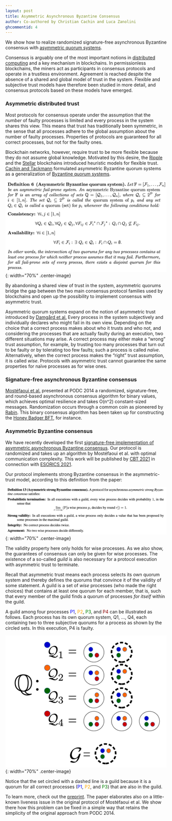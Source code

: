 ```yaml
---
layout: post
title: Asymmetric Asynchronous Byzantine Consensus
author: Co-authored by Christian Cachin and Luca Zanolini
ghcommentid: 4
---
```


We show how to realize randomized signature-free asynchronous Byzantine consensus with [asymmetric quorum systems](/asymmetric).

Consensus is arguably one of the most important notions in [distributed computing](//distributedprogramming.net) and a key mechanism in blockchains. In permissionless blockchains, the miners act as participants in consensus protocols and operate in a trustless environment. Agreement is reached despite the absence of a shared and global model of trust in the system. Flexible and subjective trust models have therefore been studied in more detail, and consensus protocols based on these models have emerged.


### Asymmetric distributed trust

Most protocols for consensus operate under the assumption that the _number_ of faulty processes is limited and every process in the system shares this view. This means that trust has traditionally been symmetric, in the sense that all processes adhere to the global assumption about the number of faulty processes. Properties of protocols are guaranteed for all correct processes, but not for the faulty ones. 

Blockchain networks, however, require trust to be more flexible because they do not assume global knowledge. Motivated by this desire, the [Ripple](//ripple.com) and the [Stellar](//stellar.org) blockchains introduced heuristic models for flexible trust. [Cachin and Tackmann](//drops.dagstuhl.de/opus/volltexte/2020/11793/) formulated asymmetric Byzantine quorum systems as a generalization of [Byzantine quorum systems](//dl.acm.org/doi/10.1007/s004460050050). 


![Asymmetric Byzantine quorum system](/images/asym-quorum.png){: width="70%" .center-image}

By abandoning a shared view of trust in the system, asymmetric quorums bridge the gap between the two main consensus protocol families used by blockchains and open up the possibility to implement consensus with asymmetric trust.

Asymmetric quorum systems expand on the notion of asymmetric trust introduced by [Damgård et al.](//link.springer.com/chapter/10.1007/978-3-540-76900-2_22) Every process in the system subjectively and individually declares who might fail in its own view. Depending on the choice that a correct process makes about who it trusts and who not, and considering the processes that are actually faulty during an execution, two different situations may arise. A correct process may either make a “wrong” trust assumption, for example, by trusting too many processes that turn out to be faulty or by tolerating too few faults; such a process is called _naïve_. Alternatively, when the correct process makes the “right” trust assumption, it is called _wise_. Protocols with asymmetric trust cannot guarantee the same properties for naïve processes as for wise ones.

### Signature-free asynchronous Byzantine consensus

[Mostéfaoui et al.](//dl.acm.org/doi/10.1145/2611462.2611468) presented at PODC 2014 a randomized, signature-free, and round-based asynchronous consensus algorithm for binary values, which achieves optimal resilience and takes O(n^2) constant-sized messages. Randomization occurs through a common coin as pioneered by [Rabin](//ieeexplore.ieee.org/document/4568104). This binary consensus algorithm has been taken up for constructing the [Honey Badger BFT](//dl.acm.org/doi/10.1145/2976749.2978399), for instance. 

### Asymmetric Byzantine consensus

We have recently developed the first [signature-free implementation of asymmetric asynchronous Byzantine consensus](//arxiv.org/abs/2005.08795).  Our protocol is randomized and takes up an algorithm by Mostéfaoui et al. with optimal communication complexity. This work will be published by [CBT 2021](https://deic-web.uab.cat/conferences/dpm/cbt2021/) in connection with [ESORICS 2021](//esorics2021.athene-center.de).

Our protocol implements strong Byzantine consensus in the asymmetric-trust model, according to this definition from the paper:

![Asymmetric strong Byzantine consensus](/images/asym-random-consensus.png){: width="70%" .center-image}

The validity property here only holds for wise processes. As we also show, the guarantees of consensus can only be given for wise processes. The existence of a so-called _guild_ is also necessary for a protocol execution with asymmetric trust to terminate.

Recall that asymmetric trust means each process selects its own quorum system and thereby defines the quorums that convince it of the validity of some statement. A guild is a set of _wise_ processes (who made the right choices) that contains at least one quorum for each member, that is, such that every member of the guild finds a quorum of processes *for itself* within the guild. 

A guild among four processes 
<span style="color:blue">P1</span>,
<span style="color:orange">P2</span>,
<span style="color:green">P3</span>, and
<span style="color:darkred">P4</span>
can be illustrated as follows. Each process has its own quorum system, Q1, ..., Q4, each containing two to three subjective quorums for a process as shown by the circled sets. In this execution, P4 is faulty.

![Guild](/images/asym-guild-drawing.png){: width="70%" .center-image}

Notice that the set circled with a dashed line is a guild because it is a quorum for all correct processes
(<span style="color:blue">P1</span>,
<span style="color:orange">P2</span>, and
<span style="color:green">P3</span>)
that are also in the guild.

To learn more, check out the [preprint](//arxiv.org/abs/2005.08795). The paper elaborates also on a little-known liveness issue in the original protocol of Mostéfaoui et al. We show there how this problem can be fixed in a simple way that retains the simplicity of the original approach from PODC 2014.

